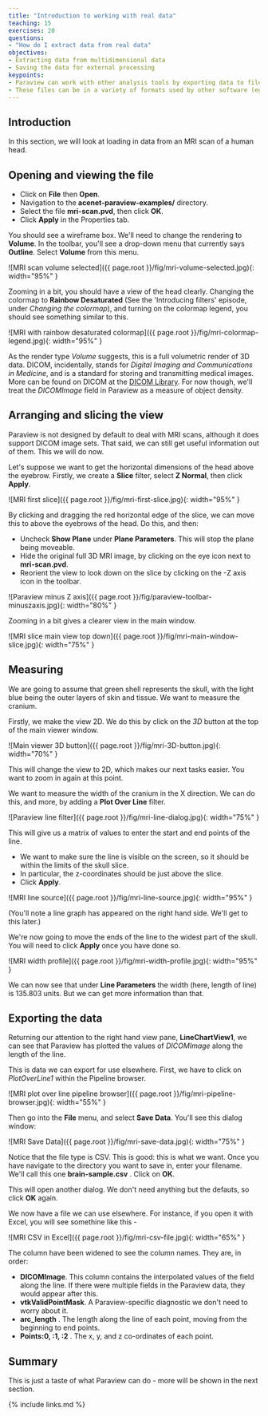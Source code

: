 ```yaml
---
title: "Introduction to working with real data"
teaching: 15
exercises: 20
questions:
- "How do I extract data from real data"
objectives:
- Extracting data from multidimensional data
- Saving the data for external processing
keypoints:
- Paraview can work with other analysis tools by exporting data to file
- These files can be in a variety of formats used by other software (eg. CSV)
---
```


## Introduction

In this section, we will look at loading in data from an MRI scan of a human
head. 

## Opening and viewing the file

* Click on **File** then **Open**.
* Navigation to the **acenet-paraview-examples/** directory.
* Select the file **mri-scan.pvd**, then click **OK**.
* Click **Apply** in the Properties tab.

You should see a wireframe box. We'll need to change the rendering to
**Volume**. In the toolbar, you'll see a drop-down menu that currently says
**Outline**. Select **Volume** from this menu.

![MRI scan volume selected]({{ page.root }}/fig/mri-volume-selected.jpg){: width="95%" }

Zooming in a bit, you should have a view of the head clearly. Changing the
colormap to **Rainbow Desaturated** (See the 'Introducing filters' episode,
under *Changing the colormap*), and turning on the colormap legend, you
should see something similar to this.

![MRI with rainbow desaturated colormap]({{ page.root }}/fig/mri-colormap-legend.jpg){: width="95%" }

As the render type *Volume* suggests, this is a full volumetric render of
3D data. DICOM, incidentally, stands for *Digital Imaging and Communications
in Medicine*, and is a standard for storing and transmitting medical images.
More can be found on DICOM at the
<a href="https://www.dicomlibrary.com/">DICOM Library</a>. For now though,
we'll treat the *DICOMImage* field in Paraview as a measure of object density.


## Arranging and slicing the view

Paraview is not designed by default to deal with MRI scans, although it does
support DICOM image sets. That said, we can still get useful information out
of them. This we will do now.

Let's suppose we want to get the horizontal dimensions of the head above the
eyebrow. Firstly, we create a **Slice** filter, select **Z Normal**, then click
**Apply**. 

![MRI first slice]({{ page.root }}/fig/mri-first-slice.jpg){: width="95%" }

By clicking and dragging the red horizontal edge of the slice, we can move
this to above the eyebrows of the head. Do this, and then:

* Uncheck **Show Plane** under **Plane Parameters**. This will stop the plane being moveable.
* Hide the original full 3D MRI image, by clicking on the eye icon next
to **mri-scan.pvd**.
* Reorient the view to look down on the slice by clicking on the -Z axis
icon in the toolbar.

![Paraview minus Z axis]({{ page.root }}/fig/paraview-toolbar-minuszaxis.jpg){: width="80%" }

Zooming in a bit gives a clearer view in the main window.

![MRI slice main view top down]({{ page.root }}/fig/mri-main-window-slice.jpg){: width="75%" }

## Measuring

We are going to assume that green shell represents the skull,
with the light blue being the outer layers of skin and tissue. We want
to measure the cranium.

Firstly, we make the view 2D. We do this by click on the *3D* button at
the top of the main viewer window. 

![Main viewer 3D button]({{ page.root }}/fig/mri-3D-button.jpg){: width="70%" }

This will change the view to 2D, which makes our next tasks easier. You want
to zoom in again at this point.

We want to measure the width of the cranium in the X direction. We can do
this, and more, by adding a **Plot Over Line** filter.

![Paraview line filter]({{ page.root }}/fig/mri-line-dialog.jpg){: width="75%" }

This will give us a matrix of values to enter the start and end points of the
line.

* We want to make sure the line is visible on the screen, so it should
be within the limits of the skull slice.
* In particular, the z-coordinates should be just above the slice.
* Click **Apply**.

![MRI line source]({{ page.root }}/fig/mri-line-source.jpg){: width="95%" }

(You'll note a line graph has appeared on the right hand side. We'll get to
this later.)

We're now going to move the ends of the line to the widest part of the skull.
You will need to click **Apply** once you have done so.

![MRI width profile]({{ page.root }}/fig/mri-width-profile.jpg){: width="95%" }

We can now see that under **Line Parameters** the width (here, length of line)
is 135.803 units. But we can get more information than that.


## Exporting the data

Returning our attention to the right hand view pane, **LineChartView1**, we
can see that Paraview has plotted the values of *DICOMImage* along the length
of the line.

This is data we can export for use elsewhere. First, we have to click on
*PlotOverLine1* within the Pipeline browser.

![MRI plot over line pipeline browser]({{ page.root }}/fig/mri-pipeline-browser.jpg){: width="55%" }

Then go into the **File** menu, and select **Save Data**. You'll see this
dialog window:

![MRI Save Data]({{ page.root }}/fig/mri-save-data.jpg){: width="75%" }

Notice that the file type is CSV. This is good: this is what we want. Once
you have navigate to the directory you want to save in, enter your filename.
We'll call this one **brain-sample.csv** . Click on **OK**.

This will open another dialog. We don't need anything but the defauts, so click
**OK** again.

We now have a file we can use elsewhere. For instance, if you open it with
Excel, you will see somethine like this -

![MRI CSV in Excel]({{ page.root }}/fig/mri-csv-file.jpg){: width="65%" }

The column have been widened to see the column names. They are, in order:

* **DICOMImage**. This column contains the interpolated values of the field
along the line. If there were multiple fields in the Paraview data, they would
appear after this.
* **vtkValidPointMask**. A Paraview-specific diagnostic we don't need to
worry about it.
* **arc_length** . The length along the line of each point, moving from the
beginning to end points.
* **Points:0, :1, :2** . The x, y, and z co-ordinates of each point.

## Summary

This is just a taste of what Paraview can do - more will be shown in the
next section.

{% include links.md %}
